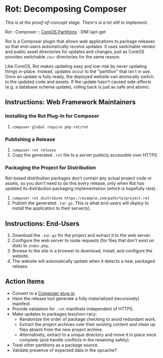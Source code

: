 # Rot: Decomposing Composer

_This is at the proof-of-concept stage. There's is a lot still to implement._

Rot : Composer :: [CoreOS Partitions](https://coreos.com/os/docs/latest/sdk-disk-partitions.html) : DNF/apt-get

Rot is a Composer plugin that allows web applications to package releases so
that end-users automatically receive updates. It uses switchable vendor and
public asset directories for updates and changes, just as CoreOS provides
switchable `/usr` directories for the same reason.

Like CoreOS, Rot makes updating easy and low-risk by never updating things
in-place. Instead, updates occur to the "partition" that isn't in use. Once an
update is fully ready, the deployed website can atomically switch to the updated
code and assets. If the update hasn't caused side-effects (e.g. a database
schema update), rolling back is just as safe and atomic.

## Instructions: Web Framework Maintainers

### Installing the Rot Plug-In for Composer

1. `composer global require php-rot/rot`

### Publishing a Release

1. `composer rot release`
1. Copy the generated `.rot` file to a server publicly accessible over HTTPS.

### Packaging the Project for Distribution

Rot-based distribution packages don't contain any actual project code or assets,
so you don't need to do this every release, only when Rot has updated its
distribution packaging implementation (which is hopefully rare).

1. `composer rot distribute https://example.com/path/to/project.rot`
1. Publish the generated `.tar.gz`. This is what end-users will deploy to
   install the application to their server(s).
   
## Instructions: End-Users

1. Download the `.tar.gz` for the project and extract it to the web server.
1. Configure the web server to route requests (for files that don't exist on
   disk) to `index.php`.
1. Browse to the site in a browser to download, install, and configure the
   website. 
1. The website will automatically update when it detects a new, packaged
   release.

## Action Items

- Convert to a [Composer plug-in](https://getcomposer.org/doc/articles/plugins.md).
- Have the release tool generate a fully materialized (recursively) manifest.
- Provide validation for `.rot` manifests independent of HTTPS.
- Make updates to packages less/non-racy:
  - Randomize the order of package checking to avoid redundant work.
  - Extract the project archives over their existing content and clean up files absent from the new project archive.
  - Alternatively, extract to a unique directory and move it in place once complete (and handle conflicts in the renaming safely).
- Treat other partitions as a package source.
- Validate presence of expected data in the opcache?
